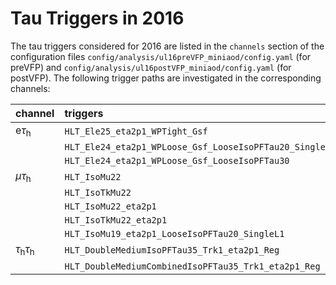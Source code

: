 # Tau Triggers in 2016


The tau triggers considered for 2016 are listed in the `channels` section of the configuration files `config/analysis/ul16preVFP_miniaod/config.yaml` (for preVFP) and `config/analysis/ul16postVFP_miniaod/config.yaml` (for postVFP). The following trigger paths are investigated in the corresponding channels:

| channel                               | triggers                                                |
|:--------------------------------------|:--------------------------------------------------------|
| $\mathrm{e}\tau_{\mathrm{h}}$         | `HLT_Ele25_eta2p1_WPTight_Gsf`                          |
|                                       | `HLT_Ele24_eta2p1_WPLoose_Gsf_LooseIsoPFTau20_SingleL1` |
|                                       | `HLT_Ele24_eta2p1_WPLoose_Gsf_LooseIsoPFTau30`          |
| $\mu\tau_{\mathrm{h}}$                | `HLT_IsoMu22`                                           |
|                                       | `HLT_IsoTkMu22`                                         |
|                                       | `HLT_IsoMu22_eta2p1`                                    |
|                                       | `HLT_IsoTkMu22_eta2p1`                                  |
|                                       | `HLT_IsoMu19_eta2p1_LooseIsoPFTau20_SingleL1`           |
| $\tau_{\mathrm{h}}\tau_{\mathrm{h}}$  | `HLT_DoubleMediumIsoPFTau35_Trk1_eta2p1_Reg`            |
|                                       | `HLT_DoubleMediumCombinedIsoPFTau35_Trk1_eta2p1_Reg`    |

